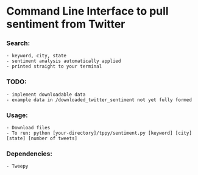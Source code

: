 # Command Line Interface to pull sentiment from Twitter

### Search:
    - keyword, city, state
    - sentiment analysis automatically applied
    - printed straight to your terminal

### TODO:
    - implement downloadable data
    - example data in /downloaded_twitter_sentiment not yet fully formed

### Usage:
    - Download files
    - To run: python [your-directory]/tppy/sentiment.py [keyword] [city] [state] [number of tweets]

### Dependencies:
    - Tweepy
    

